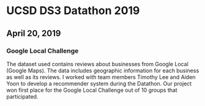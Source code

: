 # UCSD DS3 Datathon 2019
## April 20, 2019
### Google Local Challenge
The dataset used contains reviews about businesses from Google Local (Google Maps). The data includes geographic information for each business as well as its reviews. I worked with team members Timothy Lee and Aiden Yoon to develop a recommender system during the Datathon. Our project won first place for the Google Local Challenge out of 10 groups that participated. 
